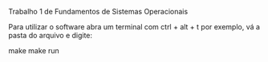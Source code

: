 Trabalho 1 de Fundamentos de Sistemas Operacionais

Para utilizar o software abra um terminal com ctrl + alt + t  por exemplo,
vá a pasta do arquivo e digite:

make
make run